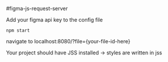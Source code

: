 #figma-js-request-server

Add your figma api key to the config file
```
npm start
```

navigate to localhost:8080/?file={your-file-id-here}


Your project should have JSS installed -> styles are written in jss

